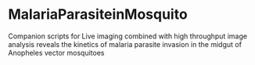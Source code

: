 # MalariaParasiteinMosquito
Companion scripts for Live imaging combined with high throughput image analysis reveals the kinetics of malaria parasite invasion in the midgut of Anopheles vector mosquitoes
